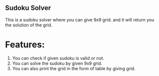 ## Sudoku Solver
This is a sudoku solver where you can give 9x9 grid. and it will return you the solution of the grid.

# Features:
1. You can check if given sudoku is valid or not.
2. You can solve the sudoku by given 9x9 grid.
3. You can also print the grid in the form of table by giving grid.
